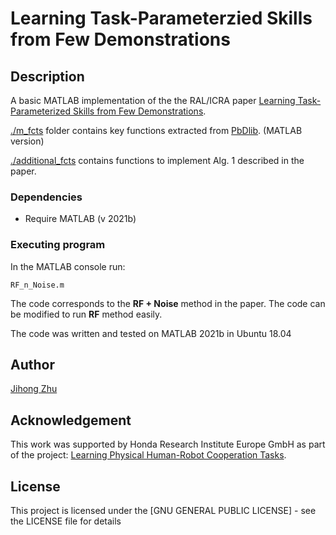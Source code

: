 # Learning Task-Parameterzied Skills from Few Demonstrations

## Description

A basic MATLAB implementation of the the RAL/ICRA paper [Learning Task-Parameterized Skills from Few Demonstrations](https://arxiv.org/pdf/2201.09975.pdf).

[./m_fcts](./m_fcts) folder contains key functions extracted from [PbDlib](https://gitlab.idiap.ch/rli/pbdlib-matlab/). (MATLAB version)

[./additional_fcts](./additional_fcts) contains functions to implement Alg. 1 described in the paper.

### Dependencies

* Require MATLAB (v 2021b)

### Executing program

In the MATLAB console run:
```
RF_n_Noise.m
```
The code corresponds to the **RF + Noise** method in the paper. The code can be modified to run **RF** method easily.

The code was written and tested on MATLAB 2021b in Ubuntu 18.04

## Author
[Jihong Zhu](https://jihong-zhu.github.io/)

## Acknowledgement
This work was supported by Honda Research Institute Europe GmbH as part of the project: [Learning Physical Human-Robot Cooperation Tasks](http://www.jenskober.de/project_lphrct.php).

## License

This project is licensed under the [GNU GENERAL PUBLIC LICENSE] - see the LICENSE file for details
